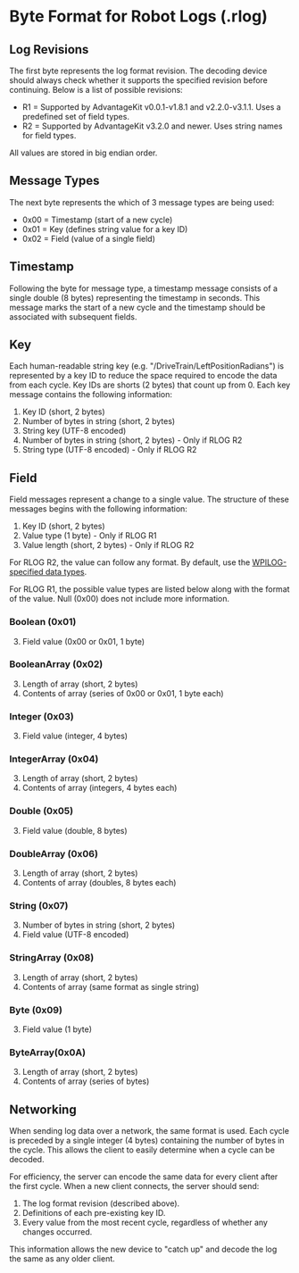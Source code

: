 # Byte Format for Robot Logs (.rlog)

## Log Revisions

The first byte represents the log format revision. The decoding device should always check whether it supports the specified revision before continuing. Below is a list of possible revisions:

- R1 = Supported by AdvantageKit v0.0.1-v1.8.1 and v2.2.0-v3.1.1. Uses a predefined set of field types.
- R2 = Supported by AdvantageKit v3.2.0 and newer. Uses string names for field types.

All values are stored in big endian order.

## Message Types

The next byte represents the which of 3 message types are being used:

- 0x00 = Timestamp (start of a new cycle)
- 0x01 = Key (defines string value for a key ID)
- 0x02 = Field (value of a single field)

## Timestamp

Following the byte for message type, a timestamp message consists of a single double (8 bytes) representing the timestamp in seconds. This message marks the start of a new cycle and the timestamp should be associated with subsequent fields.

## Key

Each human-readable string key (e.g. "/DriveTrain/LeftPositionRadians") is represented by a key ID to reduce the space required to encode the data from each cycle. Key IDs are shorts (2 bytes) that count up from 0. Each key message contains the following information:

1. Key ID (short, 2 bytes)
2. Number of bytes in string (short, 2 bytes)
3. String key (UTF-8 encoded)
4. Number of bytes in string (short, 2 bytes) - Only if RLOG R2
5. String type (UTF-8 encoded) - Only if RLOG R2

## Field

Field messages represent a change to a single value. The structure of these messages begins with the following information:

1. Key ID (short, 2 bytes)
2. Value type (1 byte) - Only if RLOG R1
2. Value length (short, 2 bytes) - Only if RLOG R2

For RLOG R2, the value can follow any format. By default, use the [WPILOG-specified data types](https://github.com/wpilibsuite/allwpilib/blob/main/wpiutil/doc/datalog.adoc#data-types).

For RLOG R1, the possible value types are listed below along with the format of the value. Null (0x00) does not include more information.

### Boolean (0x01)

3. Field value (0x00 or 0x01, 1 byte)

### BooleanArray (0x02)

3. Length of array (short, 2 bytes)
4. Contents of array (series of 0x00 or 0x01, 1 byte each)

### Integer (0x03)

3. Field value (integer, 4 bytes)

### IntegerArray (0x04)

3. Length of array (short, 2 bytes)
4. Contents of array (integers, 4 bytes each)

### Double (0x05)

3. Field value (double, 8 bytes)

### DoubleArray (0x06)

3. Length of array (short, 2 bytes)
4. Contents of array (doubles, 8 bytes each)

### String (0x07)

3. Number of bytes in string (short, 2 bytes)
4. Field value (UTF-8 encoded)

### StringArray (0x08)

3. Length of array (short, 2 bytes)
4. Contents of array (same format as single string)

### Byte (0x09)

3. Field value (1 byte)

### ByteArray(0x0A)

3. Length of array (short, 2 bytes)
4. Contents of array (series of bytes)

## Networking

When sending log data over a network, the same format is used. Each cycle is preceded by a single integer (4 bytes) containing the number of bytes in the cycle. This allows the client to easily determine when a cycle can be decoded.

For efficiency, the server can encode the same data for every client after the first cycle. When a new client connects, the server should send:

1. The log format revision (described above).
2. Definitions of each pre-existing key ID.
3. Every value from the most recent cycle, regardless of whether any changes occurred.

This information allows the new device to "catch up" and decode the log the same as any older client.
